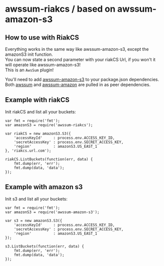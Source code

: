 # awssum-riakcs / based on awssum-amazon-s3 #
## How to use with RiakCS ##
Everything works in the same way like awssum-amazon-s3, except the amazonS3 init function.  
You can now state a second parameter with your riakCS Url, if you won't it will operate like awssum-amazon-s3!  
This is an ```AwsSum``` plugin!

You'll need to add [awssum-amazon-s3](https://github.com/awssum/awssum-amazon-s3/) to your package.json
dependencies. Both [awssum](https://github.com/awssum/awssum/) and
[awssum-amazon](https://github.com/awssum/awssum-amazon/) are pulled in as peer dependencies.

## Example  with riakCS ##

Init riakCS and list all your buckets:

```
var fmt = require('fmt');
var amazonS3 = require('awssum-riakcs');

var riakCS = new amazonS3.S3({
    'accessKeyId'     : process.env.ACCESS_KEY_ID,
    'secretAccessKey' : process.env.SECRET_ACCESS_KEY,
    'region'          : amazonS3.US_EAST_1
}, 'riakcs.url.com');

riakCS.ListBuckets(function(err, data) {
    fmt.dump(err, 'err');
    fmt.dump(data, 'data');
});
```
## Example  with amazon s3 ##

Init s3 and list all your buckets:

```
var fmt = require('fmt');
var amazonS3 = require('awssum-amazon-s3');

var s3 = new amazonS3.S3({
    'accessKeyId'     : process.env.ACCESS_KEY_ID,
    'secretAccessKey' : process.env.SECRET_ACCESS_KEY,
    'region'          : amazonS3.US_EAST_1
});

s3.ListBuckets(function(err, data) {
    fmt.dump(err, 'err');
    fmt.dump(data, 'data');
});
```
